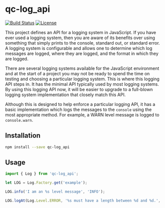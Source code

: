 # qc-log_api

[![Build Status][travis-svg]][travis-url]
[![License][license-image]][license-url]

This project defines an API for a logging system in JavaScript.  If you have ever used a logging system, then you are
aware of its benefits over using something that simply prints to the console, standard out, or standard error.  A
logging system is configurable and allows one to determine which log messages are logged, where they are logged, and
the format in which they are logged.

There are several logging systems available for the JavaScript environment and at the start of a project you may not
be ready to spend the time on testing and choosing a particular logging system.  This is where this logging API steps
in.  It has the minimal API typically used by most logging systems.  By using this logging API now, it will be easier
to upgrade to a full-blown logging system implementation that closely match this API.

Although this is designed to help enforce a particular logging API, it has a basic implementation which logs the
messages to the `console` using the most appropriate method.  For example, a WARN level message is logged to
`console.warn`.


## Installation

```sh
npm install --save qc-log_api
```


## Usage

```js
import { Log } from 'qc-log_api';

let LOG = Log.Factory.get('example');

LOG.info('I am an %s level message', 'INFO');

LOG.logAt(Log.Level.ERROR, '%s must have a length between %d and %d.', 'Password', 8, 20);
```


[license-image]: http://img.shields.io/npm/l/qc-log_api.svg
[license-url]: LICENSE
[travis-svg]: https://travis-ci.org/hypersoftllc/qc-log_api.svg?branch=master
[travis-url]: https://travis-ci.org/hypersoftllc/qc-log_api

